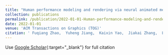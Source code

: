 ```yaml
---
title: "Human performance modeling and rendering via neural animated mesh"
collection: publications
permalink: /publication/2022-01-01-Human-performance-modeling-and-rendering-via-neural-animated-mesh
date: 2022-01-01
venue: 'ACM Transactions on Graphics (TOG)'
citation: ' Fuqiang Zhao,  Yuheng Jiang,  Kaixin Yao,  Jiakai Zhang,  Liao Wang,  Haizhao Dai,  Yuhui Zhong,  Yingliang Zhang,  Minye Wu,  Lan Xu,  Jingyi Yu, &quot;Human performance modeling and rendering via neural animated mesh.&quot; ACM Transactions on Graphics (TOG), 2022.'
---
```

Use [Google Scholar](https://scholar.google.com/scholar?q=Human+performance+modeling+and+rendering+via+neural+animated+mesh){:target="_blank"} for full citation